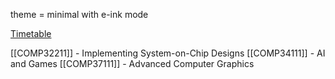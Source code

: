 theme = minimal with e-ink mode

[Timetable](https://timetables.manchester.ac.uk)

[[COMP32211]] - Implementing System-on-Chip Designs
[[COMP34111]] - AI and Games
[[COMP37111]] - Advanced Computer Graphics
